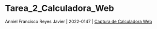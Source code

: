 # Tarea_2_Calculadora_Web

Anniel Francisco Reyes Javier | 2022-0147 | 
[Captura de Calculadora Web](captura%20de%20pantalla.png)
